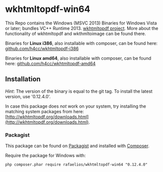 wkhtmltopdf-win64
================

This Repo contains the Windows (MSVC 2013) Binaries for Windows Vista or later; bundles VC++ Runtime 2013.
[wkhtmltopdf project](http://wkhtmltopdf.org/).
More about the functionality of wkhtmltopdf and wkthmltoimage can be found there.

Binaries for __Linux i386__, also installable with composer, can be found here: [github.com/h4cc/wkhtmltopdf-i386](https://github.com/h4cc/wkhtmltopdf-i386)

Binaries for __Linux amd64__, also installable with composer, can be found here: [github.com/h4cc/wkhtmltopdf-amd64](https://github.com/h4cc/wkhtmltopdf-amd64)

## Installation

_Hint_:
The version of the binary is equal to the git tag.
To install the latest version, use '0.12.4.0'.

In case this package does _not_ work on your system, try installing the matching system packages from here: [http://wkhtmltopdf.org/downloads.html](http://wkhtmltopdf.org/downloads.html).

### Packagist

This package can be found on [Packagist](http://packagist.org) and installed with [Composer](https://getcomposer.org/).

Require the package for Windows with:

    php composer.phar require rafaelios/wkhtmltopdf-win64 "0.12.4.0"